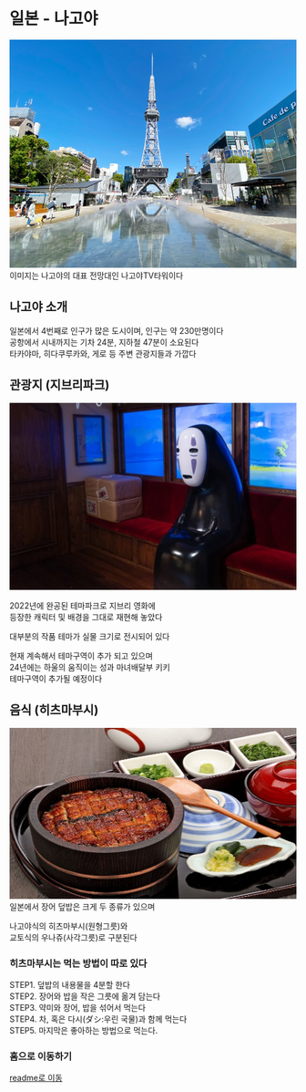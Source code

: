 # 일본 - 나고야
<img src="../image/이윤창1번.jpg" width="800" height="400"/>
이미지는 나고야의 대표 전망대인 나고야TV타워이다  

## 나고야 소개
일본에서 4번째로 인구가 많은 도시이며, 인구는 약 230만명이다  
공항에서 시내까지는 기차 24분, 지하철 47분이 소요된다  
타카야마, 히다쿠루카와, 게로 등 주변 관광지들과 가깝다

## 관광지 (지브리파크)
![지브리파크](../image/이윤창4번.jpg)  

2022년에 완공된 테마파크로 지브리 영화에   
등장한 캐릭터 및 배경을 그대로 재현해 놓았다

대부분의 작품 테마가 실물 크기로 전시되어 있다

현재 계속해서 테마구역이 추가 되고 있으며  
24년에는 하울의 움직이는 성과 마녀배달부 키키  
테마구역이 추가될 예정이다


## 음식 (히츠마부시)
<img src="../image/이윤창2번.jpg" width="800" height="300"/>
일본에서 장어 덮밥은 크게 두 종류가 있으며  

나고야식의 히츠마부시(원형그릇)와   
교토식의 우나쥬(사각그릇)로 구분된다

### 히츠마부시는 먹는 방법이 따로 있다  
STEP1. 덮밥의 내용물을 4분할 한다  
STEP2. 장어와 밥을 작은 그릇에 옮겨 담는다  
STEP3. 약미와 장어, 밥을 섞어서 먹는다  
STEP4. 차, 혹은 다시(ダシ:우린 국물)과 함께 먹는다  
STEP5. 마지막은 좋아하는 방법으로 먹는다.  

  
    
### 홈으로 이동하기
[readme로 이동](../README.md)
